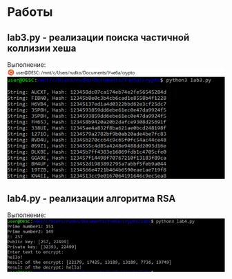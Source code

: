 # Работы


## lab3.py - реализации поиска частичной коллизии хеша

Выполнение: 
![alt text](/images/image.png)

## lab4.py - реализации алгоритма RSA 

Выполнение: 
![alt text](/images/image2.png)

